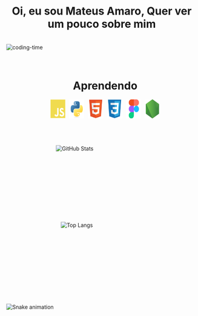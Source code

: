 <div align="center">
  <h1>Oi, eu sou Mateus Amaro, Quer ver um pouco sobre mim</h1>
</div>

<br>

<div align="left" style="display: flex; flex-direction: row; align-items: center; gap: 20px;">
  <!-- Imagem no lado esquerdo -->
  <img height="250" alt="coding-time" src="code.gif">

  <!-- Texto e Logos -->
  <div style="text-align: center;">
    <h1>Aprendendo</h1>
    <div style="display: flex; flex-wrap: wrap; gap: 10px; justify-content: center; margin-: 20px;">
      <img height="50" width="40" alt="js-icon" src="https://raw.githubusercontent.com/devicons/devicon/master/icons/javascript/javascript-plain.svg">
      <img height="50" width="40" alt="python-icon" src="https://raw.githubusercontent.com/devicons/devicon/master/icons/python/python-original.svg">
      <img height="50" width="40" alt="html-icon" src="https://raw.githubusercontent.com/devicons/devicon/master/icons/html5/html5-original.svg">
      <img height="50" width="40" alt="css-icon" src="https://raw.githubusercontent.com/devicons/devicon/master/icons/css3/css3-original.svg">
      <img height="50" width="40" alt="figma-icon" src="https://raw.githubusercontent.com/devicons/devicon/master/icons/figma/figma-original.svg">
      <img height="50" width="40" alt="nodejs-icon" src="https://raw.githubusercontent.com/devicons/devicon/master/icons/nodejs/nodejs-original.svg">
    </div>
  </div>
</div>

<br>

<div style="display: flex; flex-direction: column; justify-content: center; align-items: center;">
  <img height="202em" src="https://github-readme-stats.vercel.app/api?username=MateusAmaroDaSilva&show_icons=true&theme=dark" alt="GitHub Stats" style="width: 48%;">
  <img height="202em" src="https://github-readme-stats.vercel.app/api/top-langs/?username=MateusAmaroDaSilva&layout=compact&theme=dark" alt="Top Langs" style="width: 43%;">
</div>

![Snake animation](https://github.com/LuigiGF/LuigiGF/blob/output/github-contribution-grid-snake.svg)
